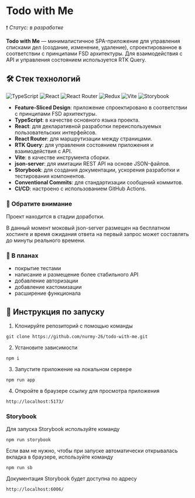 # Todo with Me

❗ _Статус: в разработке_

**Todo with Me** — минималистичное SPA-приложение для управления списками дел (создание, изменение, удаление), спроектированное в соответствии с принципами FSD архитектуры. Для взаимодействия с API и управления состоянием используется RTK Query.

## 🛠️ Стек технологий

![TypeScript](https://img.shields.io/badge/typescript-%23007ACC.svg?style=for-the-badge&logo=typescript&logoColor=white)
![React](https://img.shields.io/badge/react-%2320232a.svg?style=for-the-badge&logo=react&logoColor=%2361DAFB)
![React Router](https://img.shields.io/badge/React_Router-CA4245?style=for-the-badge&logo=react-router&logoColor=white)
![Redux](https://img.shields.io/badge/redux-%23593d88.svg?style=for-the-badge&logo=redux&logoColor=white)
![Vite](https://img.shields.io/badge/vite-%23646CFF.svg?style=for-the-badge&logo=vite&logoColor=white)
![Storybook](https://img.shields.io/badge/-Storybook-FF4785?style=for-the-badge&logo=storybook&logoColor=white)

- **Feature-Sliced Design**: приложение спроектировано в соответствии с принципами FSD архитектуры.
- **TypeScript**: в качестве основного языка проекта.
- **React**: для декларативной разработки переиспользуемых пользовательских интерфейсов.
- **React Router**: для маршрутизации между страницами.
- **RTK Query**: для управления состоянием приложения и взаимодействия с API.
- **Vite**: в качестве инструмента сборки.
- **json-server**: для имитации REST API на основе JSON-файлов.
- **Storybook**: для создания документации, ускорения разработки и тестирования компонентов.
- **Conventional Commits**: для стандартизации сообщений коммитов.
- **CI/CD**: настроено с использованием GitHub Actions.

### 🚧 Обратите внимание

Проект находится в стадии доработки.

В данный момент моковый json-server размещен на бесплатном хостинге и время ожидания ответа на первый запрос может составлять до минуты реального времени.

### 🎯 В планах

- покрытие тестами
- написание и размещение более стабильного API
- добавление авторизации
- добавление кастомизации
- расширение функционала

## 🚀 Инструкция по запуску

1. Клонируйте репозиторий с помощью команды

```shell
git clone https://github.com/nurmy-26/todo-with-me.git
```

2. Установите зависимости

```shell
npm i
```

3. Запустите приложение на локальном сервере

```shell
npm run app
```

4. Откройте в браузере ссылку для просмотра приложения

```shell
http://localhost:5173/
```

### Storybook

Для запуска Storybook используйте команду

```shell
npm run storybook
```

Если вам не нужно, чтобы при запуске автоматически открывалась вкладка в браузере, используйте команду

```shell
npm run sb
```

Документация Storybook будет доступна по адресу

```shell
http://localhost:6006/
```

<!--
If you are developing a production application, we recommend updating the configuration to enable type aware lint rules:

- Configure the top-level `parserOptions` property like this:

```js
export default {
  // other rules...
  parserOptions: {
    ecmaVersion: 'latest',
    sourceType: 'module',
    project: ['./tsconfig.json', './tsconfig.node.json'],
    tsconfigRootDir: __dirname,
  },
}
```

- Replace `plugin:@typescript-eslint/recommended` to `plugin:@typescript-eslint/recommended-type-checked` or `plugin:@typescript-eslint/strict-type-checked`
- Optionally add `plugin:@typescript-eslint/stylistic-type-checked`
- Install [eslint-plugin-react](https://github.com/jsx-eslint/eslint-plugin-react) and add `plugin:react/recommended` & `plugin:react/jsx-runtime` to the `extends` list
-->
